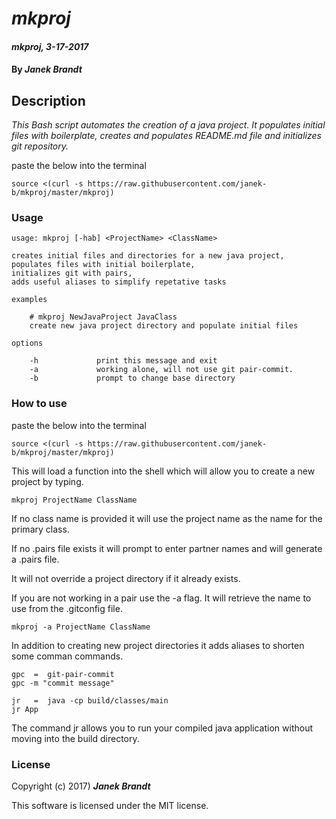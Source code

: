 # _mkproj_

#### _mkproj, 3-17-2017_

#### By _**Janek Brandt**_

## Description
_This Bash script automates the creation of a java project. It populates initial files with boilerplate, creates and populates README.md file and initializes git repository._

paste the below into the terminal

```
source <(curl -s https://raw.githubusercontent.com/janek-b/mkproj/master/mkproj)
```

### Usage
```
usage: mkproj [-hab] <ProjectName> <ClassName>

creates initial files and directories for a new java project,
populates files with initial boilerplate,
initializes git with pairs,
adds useful aliases to simplify repetative tasks

examples

    # mkproj NewJavaProject JavaClass
    create new java project directory and populate initial files

options

    -h             print this message and exit
    -a             working alone, will not use git pair-commit.
    -b             prompt to change base directory
```
### How to use
paste the below into the terminal

```
source <(curl -s https://raw.githubusercontent.com/janek-b/mkproj/master/mkproj)
```

This will load a function into the shell which will allow you to create a new project by typing.
```
mkproj ProjectName ClassName
```
If no class name is provided it will use the project name as the name for the primary class.

If no .pairs file exists it will prompt to enter partner names and will generate a .pairs file.

It will not override a project directory if it already exists.

If you are not working in a pair use the -a flag. It will retrieve the name to use from the .gitconfig file.
```
mkproj -a ProjectName ClassName
```

In addition to creating new project directories it adds aliases to shorten some comman commands.

```
gpc  =  git-pair-commit
gpc -m "commit message"

jr   =  java -cp build/classes/main
jr App
```
The command jr allows you to run your compiled java application without moving into the build directory.



### License

Copyright (c) 2017) **_Janek Brandt_**

This software is licensed under the MIT license.
